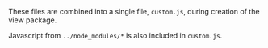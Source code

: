 These files are combined into a single file, `custom.js`, during creation of the view package.

Javascript from `../node_modules/*` is also included in `custom.js`.
